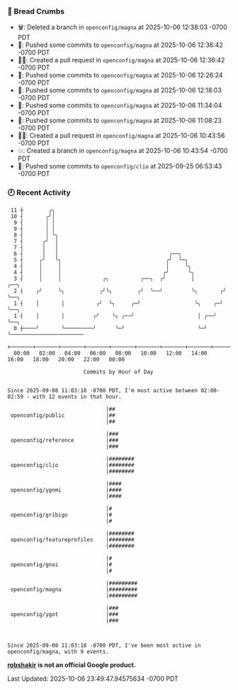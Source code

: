 ### 🍞 Bread Crumbs

 * 🗑: Deleted a branch in `openconfig/magna` at 2025-10-06 12:38:03 -0700 PDT
 * 🚢: Pushed some commits to `openconfig/magna` at 2025-10-06 12:36:42 -0700 PDT
 * ✍🏼: Created a pull request in `openconfig/magna` at 2025-10-06 12:36:42 -0700 PDT
 * 🚢: Pushed some commits to `openconfig/magna` at 2025-10-06 12:26:24 -0700 PDT
 * 🚢: Pushed some commits to `openconfig/magna` at 2025-10-06 12:18:03 -0700 PDT
 * 🚢: Pushed some commits to `openconfig/magna` at 2025-10-06 11:34:04 -0700 PDT
 * 🚢: Pushed some commits to `openconfig/magna` at 2025-10-06 11:08:23 -0700 PDT
 * ✍🏼: Created a pull request in `openconfig/magna` at 2025-10-06 10:43:56 -0700 PDT
 * 💥: Created a branch in `openconfig/magna` at 2025-10-06 10:43:54 -0700 PDT
 * 🚢: Pushed some commits to `openconfig/clio` at 2025-09-25 06:53:43 -0700 PDT

### 🕘 Recent Activity
```
 11 ┼        ╭╮
 10 ┤       ╭╯│
  9 ┤       │ │
  9 ┤       │ │
  8 ┤       │ ╰╮
  7 ┤      ╭╯  │
  7 ┤      │   │
  6 ┤      │   │                                   ╭──╮
  5 ┤     ╭╯   ╰╮                                 ╭╯  ╰─╮
  4 ┤     │     │                                 │     ╰╮
  4 ┤     │     │                                ╭╯      ╰╮
  3 ┤     │     │             ╭╮          ╭──╮  ╭╯        │         ╭──╮
  2 ┤    ╭╯     ╰╮           ╭╯╰╮        ╭╯  ╰──╯         ╰╮       ╭╯  ╰──╮
  1 ┤    │       │          ╭╯  ╰╮     ╭─╯                 ╰╮    ╭─╯      ╰──╮
  1 ┤    │       │         ╭╯    ╰╮ ╭──╯                    │ ╭──╯           ╰──╮
  0 ┼────╯       ╰─────────╯      ╰─╯                       ╰─╯                 ╰───────────────────────
    +───────+───────+───────+───────+───────+───────+───────+───────+───────+───────+───────+───────+────
  00:00   02:00   04:00   06:00   08:00   10:00   12:00   14:00   16:00   18:00   20:00   22:00   00:00   

						Commits by Hour of Day


Since 2025-09-08 11:03:18 -0700 PDT, I'm most active between 02:00-02:59 - with 12 events in that hour.

```



```
                               |##
 openconfig/public             |##
                               |##

                               |###
 openconfig/reference          |###
                               |###

                               |########
 openconfig/clio               |########
                               |########

                               |####
 openconfig/ygnmi              |####
                               |####

                               |#
 openconfig/gribigo            |#
                               |#

                               |########
 openconfig/featureprofiles    |########
                               |########

                               |#
 openconfig/gnoi               |#
                               |#

                               |#########
 openconfig/magna              |#########
                               |#########

                               |###
 openconfig/ygot               |###
                               |###



Since 2025-09-08 11:03:18 -0700 PDT, I've been most active in openconfig/magna, with 9 events.

```
**[robshakir](mailto:robjs@google.com) is not an official Google product.**  


Last Updated: 2025-10-06 23:49:47.94575634 -0700 PDT
